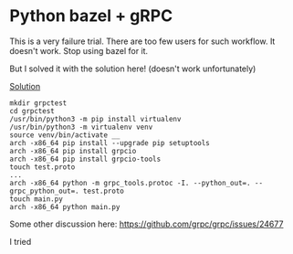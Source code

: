 # Python bazel + gRPC

This is a very failure trial. There are too few users for such workflow. It doesn't work. Stop using bazel for it.

But I solved it with the solution here! (doesn't work unfortunately)

[Solution](https://github.com/grpc/grpc/issues/25082#issuecomment-754718296)
```
mkdir grpctest
cd grpctest
/usr/bin/python3 -m pip install virtualenv
/usr/bin/python3 -m virtualenv venv
source venv/bin/activate __
arch -x86_64 pip install --upgrade pip setuptools
arch -x86_64 pip install grpcio
arch -x86_64 pip install grpcio-tools
touch test.proto
...
arch -x86_64 python -m grpc_tools.protoc -I. --python_out=. --grpc_python_out=. test.proto
touch main.py
arch -x86_64 python main.py
```

Some other discussion here: https://github.com/grpc/grpc/issues/24677

I tried 